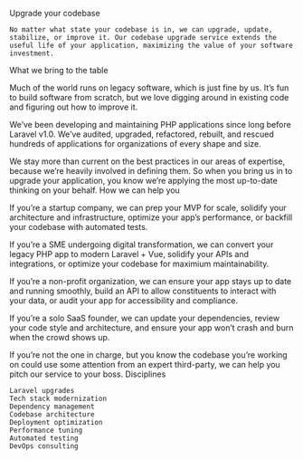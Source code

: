  Upgrade your
codebase

    No matter what state your codebase is in, we can upgrade, update, stabilize, or improve it. Our codebase upgrade service extends the useful life of your application, maximizing the value of your software investment.

What we bring to the table

Much of the world runs on legacy software, which is just fine by us. It’s fun to build software from scratch, but we love digging around in existing code and figuring out how to improve it.

We’ve been developing and maintaining PHP applications since long before Laravel v1.0. We’ve audited, upgraded, refactored, rebuilt, and rescued hundreds of applications for organizations of every shape and size.

We stay more than current on the best practices in our areas of expertise, because we’re heavily involved in defining them. So when you bring us in to upgrade your application, you know we’re applying the most up-to-date thinking on your behalf.
How we can help you

If you’re a startup company, we can prep your MVP for scale, solidify your architecture and infrastructure, optimize your app’s performance, or backfill your codebase with automated tests.

If you’re a SME undergoing digital transformation, we can convert your legacy PHP app to modern Laravel + Vue, solidify your APIs and integrations, or optimize your codebase for maximium maintainability.

If you’re a non-profit organization, we can ensure your app stays up to date and running smoothly, build an API to allow constituents to interact with your data, or audit your app for accessibility and compliance.

If you’re a solo SaaS founder, we can update your dependencies, review your code style and architecture, and ensure your app won’t crash and burn when the crowd shows up.

If you’re not the one in charge, but you know the codebase you’re working on could use some attention from an expert third-party, we can help you pitch our service to your boss.
Disciplines

    Laravel upgrades
    Tech stack modernization
    Dependency management
    Codebase architecture
    Deployment optimization
    Performance tuning
    Automated testing
    DevOps consulting

